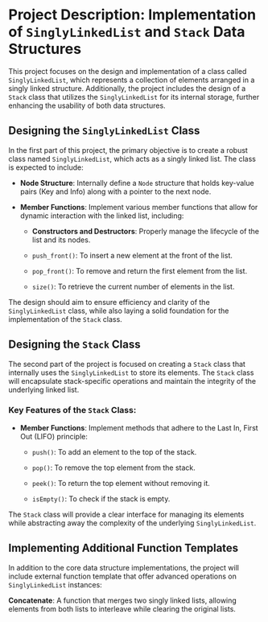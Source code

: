 # Project Description: Implementation of `SinglyLinkedList` and `Stack` Data Structures

This project focuses on the design and implementation of a class called `SinglyLinkedList`, which represents a collection of elements arranged in a singly linked structure. Additionally, the project includes the design of a `Stack` class that utilizes the `SinglyLinkedList` for its internal storage, further enhancing the usability of both data structures.

## Designing the `SinglyLinkedList` Class

In the first part of this project, the primary objective is to create a robust class named `SinglyLinkedList`, which acts as a singly linked list. The class is expected to include:

* **Node Structure**: Internally define a `Node` structure that holds key-value pairs (Key and Info) along with a pointer to the next node.

* **Member Functions**: Implement various member functions that allow for dynamic interaction with the linked list, including:
  
  * **Constructors and Destructors**: Properly manage the lifecycle of the list and its nodes.
  
  * `push_front()`: To insert a new element at the front of the list.
  
  * `pop_front()`: To remove and return the first element from the list.
  
  * `size()`: To retrieve the current number of elements in the list.

The design should aim to ensure efficiency and clarity of the `SinglyLinkedList` class, while also laying a solid foundation for the implementation of the `Stack` class.

## Designing the `Stack` Class

The second part of the project is focused on creating a `Stack` class that internally uses the `SinglyLinkedList` to store its elements. The `Stack` class will encapsulate stack-specific operations and maintain the integrity of the underlying linked list.

### Key Features of the `Stack` Class:
* **Member Functions**: Implement methods that adhere to the Last In, First Out (LIFO) principle:
  
  * `push()`: To add an element to the top of the stack.
  
  * `pop()`: To remove the top element from the stack.
  
  * `peek()`: To return the top element without removing it.
  
  * `isEmpty()`: To check if the stack is empty.

The `Stack` class will provide a clear interface for managing its elements while abstracting away the complexity of the underlying `SinglyLinkedList`.

## Implementing Additional Function Templates

In addition to the core data structure implementations, the project will include external function template that offer advanced operations on `SinglyLinkedList` instances:

**Concatenate**: A function that merges two singly linked lists, allowing elements from both lists to interleave while clearing the original lists.
